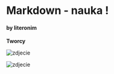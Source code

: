 # Markdown - nauka !
#### by literonim


__Tworcy__

![zdjecie](http://upload.wikimedia.org/wikipedia/en/a/ae/John_Gruber.jpeg "John_Gruber")

![zdjecie](http://upload.wikimedia.org/wikipedia/commons/thumb/0/06/Aaron_Swartz_profile.jpg/432px-Aaron_Swartz_profile.jpg "Aaron_Swartz")
